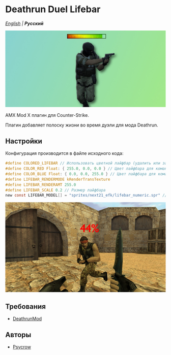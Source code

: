# Deathrun Duel Lifebar

_[English](README.md) | **Русский**_

![Deathrun Duel Lifebar](images/lifebar.jpg)

AMX Mod X плагин для Counter-Strike.

Плагин добавляет полоску жизни во время дуэли для мода Deathrun.

## Настройки
Конфигурация производится в файле исходного кода:
```c
#define COLORED_LIFEBAR // Использовать цветной лайфбар (удалить или закомментировать для отключения цветов)
#define COLOR_RED Float: { 255.0, 0.0, 0.0 } // Цвет лайфбара для команды террористов
#define COLOR_BLUE Float: { 0.0, 0.0, 255.0 } // Цвет лайфбара для команды контр-террористов
#define LIFEBAR_RENDERMODE kRenderTransTexture
#define LIFEBAR_RENDERAMT 255.0
#define LIFEBAR_SCALE 0.2 // Размер лайфбара
new const LIFEBAR_MODEL[] = "sprites/next21_efk/lifebar_numeric.spr" // Модель лайфбара (sprites/next21_efk/lifebar_def.spr для формы полоски)
```

![Numeric Lifebar](images/lifebar2.jpg)

## Требования
- [DeathrunMod](https://github.com/Mistrick/DeathrunMod)

## Авторы
- [Psycrow](https://github.com/Psycrow101)
